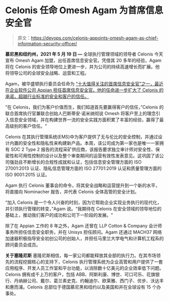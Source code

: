 # Celonis 任命 Omesh Agam 为首席信息安全官

> 原文：<https://devops.com/celonis-appoints-omesh-agam-as-chief-information-security-officer/>

**慕尼黑和纽约州，2021 年 5 月 19 日 —** 全球执行管理领域的领导者 Celonis 今天宣布 Omesh Agam 加盟，出任首席信息安全官。凭借其 20 多年的经验，Agam 将在 Celonis 的安全领导地位上更进一步，并为公司的持续高速增长而扩展。他将领导公司的全球安全战略、运营和工程。

Agam，被华盛顿执行委员会任命为 [“十大值得关注的首席信息安全官”之一，最近在企业软件公司 Appian 担任首席信息安全官。他的任命进一步扩大了 Celonis 的承诺，超越行业标准的安全和客户的信任。](https://c212.net/c/link/?t=0&l=en&o=3167831-1&h=2501406473&u=https%3A%2F%2Fwashingtonexec.com%2F2021%2F03%2Ftop-10-cisos-to-watch-in-2021-appians-omesh-agam%2F%23.YKQhIKgzY2x&a=%22Top+10+CISOs+to+Watch%22+by+WashingtonExec)

“在 Celonis，我们为客户价值而生，我们知道首先要赢得客户的信任，”Celonis 的联合首席执行官兼联合创始人巴斯蒂安·诺米纳彻说 Omesh 将客户至上的理念引入信息安全领域，并在构建世界一流的安全实践方面积累了丰富的经验，赢得了最高级别的客户信任。"

Celonis 在其执行管理系统(EMS)中为客户提供了无与伦比的安全控制，并通过设计内置的安全性和隐私性来构建新产品。本周，该公司成为第一家也是唯一一家拥有 SOC 2 Type 2 报告的流程采矿供应商，该报告要求独立审计师对安全性、保密性和可用性控制的设计以及整个审查期间的运营有效性发表意见。这巩固了该公司强劲且不断增长的合规性成就和认证，包括信息安全管理方面的 ISO 27001:2013 认证、隐私信息管理方面的 ISO 27701:2019 认证和质量管理方面的 ISO 9001:2015 认证。

Agam 执行 Celonis 董事会的命令，将其安全战略和运营提升到一个新的水平，将直接向 Nominacher 报告，并代表 Celonis 全体高管的安全计划。

“加入 Celonis 是一个令人兴奋的时刻，因为它帮助企业实现业务执行的现代化，并引领执行管理的转变，”Agam 说。“我期待在 Celonis 在安全领域的领导地位的基础上，推动我们客户的成功和公司下一阶段的发展。"

除了在 Appian 工作的 8 年之外，Agam 还曾在 LLP Cotton & Company 会计师事务所担任信息安全职务，并在 Unisys 担任顾问。Agam 还通过 MACH37 网络加速器积极指导安全初创公司的创始人，并担任马里兰大学电气和计算机工程系的顾问委员会成员。

**关于塞隆尼斯** 塞隆尼斯相信，每一家公司都能释放其全部的执行力。在其市场领先的流程挖掘核心的支持下，Celonis 执行管理系统为企业高管和用户提供了一套应用程序、开发人员工作室和平台功能，以消除数十亿美元的企业效率低下问题。Celonis 拥有成千上万的客户，包括 ABB、阿斯利康、博世、可口可乐、花旗银行、丹纳赫公司、戴尔、葛兰素史克、约翰迪尔、欧莱雅、西门子、优步、沃达丰和惠而浦。Celonis 总部位于德国慕尼黑和纽约以及美国和并在全球设有 15 个办事处。